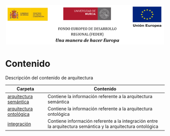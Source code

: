 ![](/arquitectura/integracion/resources/logos_feder.png)

# Contenido

Descripción del contenido de arquitectura

| Carpeta                                                             | Contenido                                                                                                    |
| ------------------------------------------------------------------- | ------------------------------------------------------------------------------------------------------------ |
| [arquitectura semántica](./arquitectura_semantica/semantic.md)      | Contiene la información referente a la arquitectura semántica                                                |
| [arquitectura ontológica](./infraestructura_ontologica/ontology.md) | Contiene la información referente a la arquitectura ontológica                                               |
| [integración](./integracion/integration.md)                         | Contiene información referente a la integración entre la arquitectura semántica y la arquitectura ontológica |
